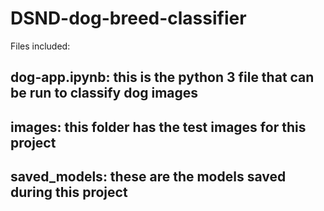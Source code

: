 # DSND-dog-breed-classifier

Files included:

## dog-app.ipynb: this is the python 3 file that can be run to classify dog images
## images: this folder has the test images for this project
## saved_models: these are the models saved during this project

